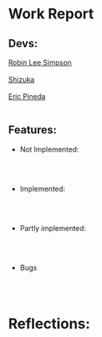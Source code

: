 
# Work Report

## Devs: 
<ins> Robin Lee Simpson  </ins>
<br></br>
<ins> Shizuka </ins>
<br></br>
<ins> Eric Pineda </ins>
<br></br>

## Features:

- Not Implemented:


<br><br>

- Implemented:


<br><br>

- Partly implemented:

<br><br>

- Bugs



<br><br>

# Reflections:



<br/><br/>

